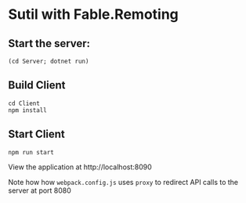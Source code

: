 # Sutil with Fable.Remoting

## Start the server:

```
(cd Server; dotnet run)
```

## Build Client

```
cd Client
npm install
```

## Start Client

```
npm run start
```

View the application at http://localhost:8090

Note how how `webpack.config.js` uses `proxy` to redirect API calls to the server at port 8080

